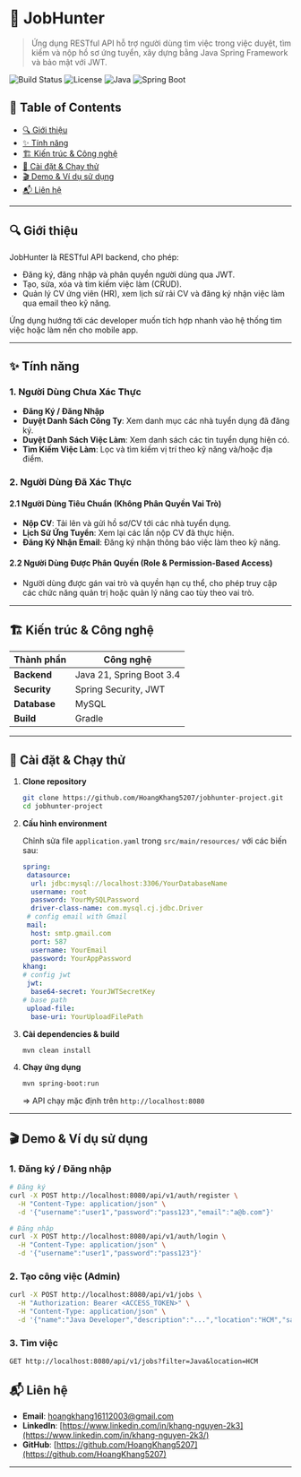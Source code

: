 # 📌 JobHunter

> Ứng dụng RESTful API hỗ trợ người dùng tìm việc trong việc duyệt, tìm kiếm và nộp hồ sơ ứng tuyển, xây dựng bằng Java Spring Framework và bảo mật với JWT.

![Build Status](https://img.shields.io/badge/build-passing-brightgreen)
![License](https://img.shields.io/badge/license-MIT-blue)
![Java](https://img.shields.io/badge/Java-21-orange)
![Spring Boot](https://img.shields.io/badge/Spring_Boot-3.4.4-brightgreen)

## 📑 Table of Contents

* [🔍 Giới thiệu](#-giới-thiệu)
* [✨ Tính năng](#-tính-năng)
* [🏗️ Kiến trúc & Công nghệ](#️-kiến-trúc--công-nghệ)
* [🚀 Cài đặt & Chạy thử](#-cài-đặt--chạy-thử)
* [🎬 Demo & Ví dụ sử dụng](#-demo--ví-dụ-sử-dụng)
* [📬 Liên hệ](#-liên-hệ)

---

## 🔍 Giới thiệu

JobHunter là RESTful API backend, cho phép:

* Đăng ký, đăng nhập và phân quyền người dùng qua JWT.
* Tạo, sửa, xóa và tìm kiếm việc làm (CRUD).
* Quản lý CV ứng viên (HR), xem lịch sử rải CV và đăng ký nhận việc làm qua email theo kỹ năng.

Ứng dụng hướng tới các developer muốn tích hợp nhanh vào hệ thống tìm việc hoặc làm nền cho mobile app.

---

## ✨ Tính năng

### 1. Người Dùng Chưa Xác Thực

* **Đăng Ký / Đăng Nhập**
* **Duyệt Danh Sách Công Ty**: Xem danh mục các nhà tuyển dụng đã đăng ký.
* **Duyệt Danh Sách Việc Làm**: Xem danh sách các tin tuyển dụng hiện có.
* **Tìm Kiếm Việc Làm**: Lọc và tìm kiếm vị trí theo kỹ năng và/hoặc địa điểm.

### 2. Người Dùng Đã Xác Thực

#### 2.1 Người Dùng Tiêu Chuẩn (Không Phân Quyền Vai Trò)

* **Nộp CV**: Tải lên và gửi hồ sơ/CV tới các nhà tuyển dụng.
* **Lịch Sử Ứng Tuyển**: Xem lại các lần nộp CV đã thực hiện.
* **Đăng Ký Nhận Email**: Đăng ký nhận thông báo việc làm theo kỹ năng.

#### 2.2 Người Dùng Được Phân Quyền (Role & Permission-Based Access)

* Người dùng được gán vai trò và quyền hạn cụ thể, cho phép truy cập các chức năng quản trị hoặc quản lý nâng cao tùy theo vai trò.

---

## 🏗️ Kiến trúc & Công nghệ

| Thành phần     | Công nghệ                           |
| -------------- | ----------------------------------- |
| **Backend**    | Java 21, Spring Boot 3.4            |
| **Security**   | Spring Security, JWT                |
| **Database**   | MySQL                               |
| **Build**      | Gradle                              |

---

## 🚀 Cài đặt & Chạy thử

1. **Clone repository**

   ```bash
   git clone https://github.com/HoangKhang5207/jobhunter-project.git
   cd jobhunter-project
   ```

2. **Cấu hình environment**

   Chỉnh sửa file `application.yaml` trong `src/main/resources/` với các biến sau:

   ```yaml
   spring:
    datasource:
     url: jdbc:mysql://localhost:3306/YourDatabaseName
     username: root
     password: YourMySQLPassword
     driver-class-name: com.mysql.cj.jdbc.Driver
    # config email with Gmail
    mail:
     host: smtp.gmail.com
     port: 587
     username: YourEmail
     password: YourAppPassword
   khang:
   # config jwt
    jwt:
     base64-secret: YourJWTSecretKey
   # base path
    upload-file:
     base-uri: YourUploadFilePath

4. **Cài dependencies & build**

   ```bash
   mvn clean install
   ```

5. **Chạy ứng dụng**

   ```bash
   mvn spring-boot:run
   ```

   \=> API chạy mặc định trên `http://localhost:8080`

---

## 🎬 Demo & Ví dụ sử dụng

### 1. Đăng ký / Đăng nhập

```bash
# Đăng ký
curl -X POST http://localhost:8080/api/v1/auth/register \
  -H "Content-Type: application/json" \
  -d '{"username":"user1","password":"pass123","email":"a@b.com"}'

# Đăng nhập
curl -X POST http://localhost:8080/api/v1/auth/login \
  -H "Content-Type: application/json" \
  -d '{"username":"user1","password":"pass123"}'
```

### 2. Tạo công việc (Admin)

```bash
curl -X POST http://localhost:8080/api/v1/jobs \
  -H "Authorization: Bearer <ACCESS_TOKEN>" \
  -H "Content-Type: application/json" \
  -d '{"name":"Java Developer","description":"...","location":"HCM","salary":"15000000", "quantity": 10, "level": "JUNIOR", "startDate": "2025-05-04T13:55:58.454607Z", "endDate": "2025-06-04T13:55:58.454607Z", "active": true, "skills": [ { "id": 500 }, { "id": 3 } ] }'
```

### 3. Tìm việc

```
GET http://localhost:8080/api/v1/jobs?filter=Java&location=HCM
```

## 📬 Liên hệ

* **Email**: [hoangkhang16112003@gmail.com](mailto:hoangkhang16112003@gmail.com)
* **LinkedIn**: [https://www.linkedin.com/in/khang-nguyen-2k3](https://www.linkedin.com/in/khang-nguyen-2k3/)
* **GitHub**: [https://github.com/HoangKhang5207](https://github.com/HoangKhang5207)

---
